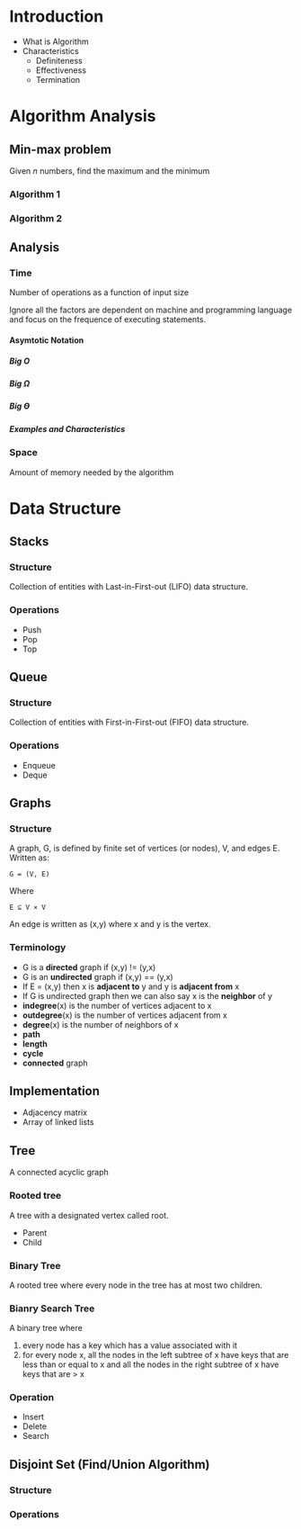 # Introduction

- What is Algorithm
- Characteristics
  - Definiteness
  - Effectiveness
  - Termination

# Algorithm Analysis

## Min-max problem

Given *n* numbers, find the maximum and the minimum

### Algorithm 1

### Algorithm 2

## Analysis

### Time

Number of operations as a function of input size

Ignore all the factors are dependent on machine and programming language and focus on the frequence of executing statements.

#### Asymtotic Notation

##### Big O

##### Big Ω

##### Big ϴ

##### Examples and Characteristics

### Space

Amount of memory needed by the algorithm

# Data Structure

## Stacks

### Structure
Collection of entities with Last-in-First-out (LIFO) data structure.

### Operations
- Push
- Pop
- Top

## Queue

### Structure
Collection of entities with First-in-First-out (FIFO) data structure.

### Operations

- Enqueue
- Deque

## Graphs

### Structure

A graph, G, is defined by finite set of vertices (or nodes), V, and edges E. Written as:

    G = (V, E)

Where

    E ⊆ V ⨯ V

An edge is written as (x,y) where x and y is the vertex.

### Terminology

- G is a **directed** graph if (x,y) != (y,x)
- G is an **undirected** graph if (x,y) == (y,x)
- If E = (x,y) then x is **adjacent to** y and y is **adjacent from** x 
- If G is undirected graph then we can also say x is the **neighbor** of y
- **indegree**(x) is the number of vertices adjacent to x
- **outdegree**(x) is the number of vertices adjacent from x
- **degree**(x) is the number of neighbors of x
- **path**
- **length**
- **cycle**
- **connected** graph

## Implementation

* Adjacency matrix
* Array of linked lists


## Tree
A connected acyclic graph

### Rooted tree
A tree with a designated vertex called root.

- Parent
- Child

### Binary Tree
A rooted tree where every node in the tree has at most two children.

### Bianry Search Tree
A binary tree where 

1. every node has a key which has a value associated with it
2. for every node x, all the nodes in the left subtree of x have keys that are less than or equal to x and all the nodes in the right subtree of x have keys that are > x

### Operation

- Insert
- Delete
- Search


## Disjoint Set (Find/Union Algorithm)

### Structure

### Operations
